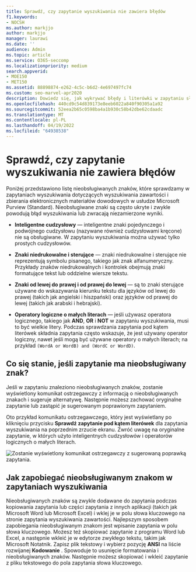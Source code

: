 ```yaml
---
title: Sprawdź, czy zapytanie wyszukiwania nie zawiera błędów
f1.keywords:
- NOCSH
ms.author: markjjo
author: markjjo
manager: laurawi
ms.date: ''
audience: Admin
ms.topic: article
ms.service: O365-seccomp
ms.localizationpriority: medium
search.appverid:
- MOE150
- MET150
ms.assetid: 88898874-e262-4c5c-b6d2-4e697497fc74
ms.custom: seo-marvel-apr2020
description: Dowiedz się, jak wykrywać błędy i literówki w zapytaniu słowa kluczowego na potrzeby wyszukiwania zbierania elektronicznych materiałów dowodowych przed uruchomieniem wyszukiwania.
ms.openlocfilehash: 440cd9c54d839173e8eeb6022a840f90305a1a92
ms.sourcegitcommit: 52eea2b65c0598ba4a1b930c58b42dbe62cdaadc
ms.translationtype: MT
ms.contentlocale: pl-PL
ms.lasthandoff: 04/19/2022
ms.locfileid: "64938538"
---
```

# <a name="check-your-search-query-for-errors"></a>Sprawdź, czy zapytanie wyszukiwania nie zawiera błędów
  
Poniżej przedstawiono listę nieobsługiwanych znaków, które sprawdzamy w zapytaniach wyszukiwania dotyczących wyszukiwania zawartości i zbierania elektronicznych materiałów dowodowych w usłudze Microsoft Purview (Standard). Nieobsługiwane znaki są często ukryte i zwykle powodują błąd wyszukiwania lub zwracają niezamierzone wyniki.
  
- **Inteligentne cudzysłowy** — inteligentne znaki pojedynczego i podwójnego cudzysłowu (nazywane również cudzysłowami kręcone) nie są obsługiwane. W zapytaniu wyszukiwania można używać tylko prostych cudzysłowów. 

- **Znaki niedrukowalne i sterujące** — znaki niedrukowalne i sterujące nie reprezentują symbolu pisanego, takiego jak znak alfanumeryczny. Przykłady znaków niedrukowalnych i kontrolek obejmują znaki formatujące tekst lub oddzielne wiersze tekstu. 

- **Znaki od lewej do prawej i od prawej do lewej** — są to znaki sterujące używane do wskazywania kierunku tekstu dla języków od lewej do prawej (takich jak angielski i hiszpański) oraz języków od prawej do lewej (takich jak arabski i hebrajski).

- **Operatory logiczne o małych literach** — jeśli używasz operatora logicznego, takiego jak **AND**, **OR** i **NOT** w zapytaniu wyszukiwania, musi to być wielkie litery. Podczas sprawdzania zapytania pod kątem literówek składnia zapytania często wskazuje, że jest używany operator logiczny, nawet jeśli mogą być używane operatory o małych literach; na przykład  `(WordA or WordB) and (WordC or WordD)`.

## <a name="what-happens-if-a-query-has-an-unsupported-character"></a>Co się stanie, jeśli zapytanie ma nieobsługiwany znak?

Jeśli w zapytaniu znaleziono nieobsługiwanych znaków, zostanie wyświetlony komunikat ostrzegawczy z informacją o nieobsługiwanych znakach i sugeruje alternatywę. Następnie możesz zachować oryginalne zapytanie lub zastąpić je sugerowanym poprawionym zapytaniem.

Oto przykład komunikatu ostrzegawczego, który jest wyświetlany po kliknięciu przycisku **Sprawdź zapytanie pod kątem literówek** dla zapytania wyszukiwania na poprzednim zrzucie ekranu. Zwróć uwagę na oryginalne zapytanie, w których użyto inteligentnych cudzysłowów i operatorów logicznych o małych literach.
  
![Zostanie wyświetlony komunikat ostrzegawczy z sugerowaną poprawką zapytania.](../media/23214b30-8e52-412c-bd80-63fb1b3ed52d.png)
  
## <a name="how-to-prevent-unsupported-characters-in-your-search-queries"></a>Jak zapobiegać nieobsługiwanym znakom w zapytaniach wyszukiwania

Nieobsługiwanych znaków są zwykle dodawane do zapytania podczas kopiowania zapytania lub części zapytania z innych aplikacji (takich jak Microsoft Word lub Microsoft Excel) i wklej je w polu słowa kluczowego na stronie zapytania wyszukiwania zawartości. Najlepszym sposobem zapobiegania nieobsługiwanym znakom jest wpisanie zapytania w polu słowa kluczowego. Możesz też skopiować zapytanie z programu Word lub Excel, a następnie wkleić je w edytorze zwykłego tekstu, takim jak Microsoft Notatnik. Zapisz plik tekstowy i wybierz pozycję **ANSI** na liście rozwijanej **Kodowanie** . Spowoduje to usunięcie formatowania i nieobsługiwanych znaków. Następnie możesz skopiować i wkleić zapytanie z pliku tekstowego do pola zapytania słowa kluczowego.
